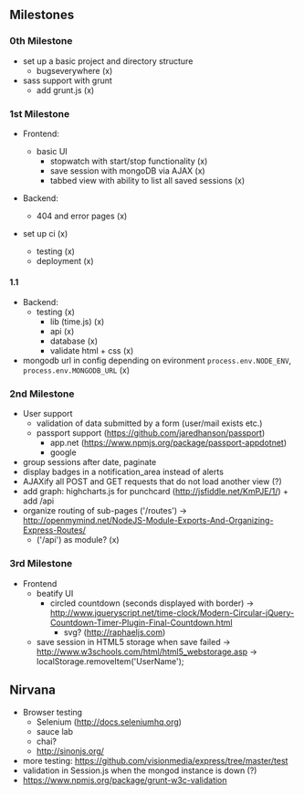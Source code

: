 ## Milestones
### 0th Milestone
- set up a basic project and directory structure
	- bugseverywhere (x)
- sass support with grunt
	- add grunt.js (x)

### 1st Milestone
- Frontend:
	- basic UI
		- stopwatch with start/stop functionality (x)
		- save session with mongoDB via AJAX (x)
		- tabbed view with ability to list all saved sessions (x)
- Backend:
	- 404 and error pages (x)

- set up ci (x)
	- testing (x)
	- deployment (x)
	
#### 1.1
- Backend:
	- testing (x)
		- lib (time.js) (x)
		- api (x)
		- database (x)
		- validate html + css (x)
- mongodb url in config depending on evironment `process.env.NODE_ENV`, `process.env.MONGODB_URL` (x)

### 2nd Milestone
- User support
	- validation of data submitted by a form (user/mail exists etc.)
	- passport support (https://github.com/jaredhanson/passport)
		- app.net (https://www.npmjs.org/package/passport-appdotnet)
		- google
- group sessions after date, paginate
- display badges in a notification_area instead of alerts
- AJAXify all POST and GET requests that do not load another view (?)
- add graph: highcharts.js for punchcard (http://jsfiddle.net/KmPJE/1/) + add /api
- organize routing of sub-pages ('/routes') -> http://openmymind.net/NodeJS-Module-Exports-And-Organizing-Express-Routes/
	- ('/api') as module? (x)

### 3rd Milestone
- Frontend
	- beatify UI
		- circled countdown (seconds displayed with border)
			-> http://www.jqueryscript.net/time-clock/Modern-Circular-jQuery-Countdown-Timer-Plugin-Final-Countdown.html
			- svg? (http://raphaeljs.com)
	- save session in HTML5 storage when save failed
		-> http://www.w3schools.com/html/html5_webstorage.asp
		-> localStorage.removeItem('UserName');

## Nirvana
- Browser testing
	- Selenium (http://docs.seleniumhq.org)
	- sauce lab
	- chai?
	- http://sinonjs.org/
- more testing: https://github.com/visionmedia/express/tree/master/test
- validation in Session.js when the mongod instance is down (?)
- https://www.npmjs.org/package/grunt-w3c-validation